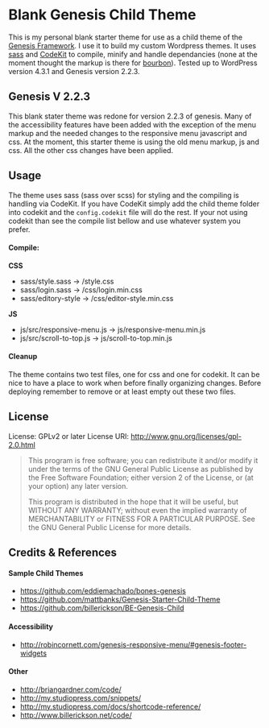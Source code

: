 # Blank Genesis Child Theme

This is my personal blank starter theme for use as a child theme of the [Genesis Framework](http://www.studiopress.com/). I use it to build my custom Wordpress themes. It uses [sass](http://sass-lang.com/) and [CodeKit](https://incident57.com/codekit/) to compile, minify and handle dependancies (none at the moment thought the markup is there for [bourbon](http://bourbon.io/)). Tested up to WordPress version 4.3.1 and Genesis version 2.2.3.

## Genesis V 2.2.3

This blank stater theme was redone for version 2.2.3 of genesis. Many of the accessibility features have been added with the exception of the menu markup and the needed changes to the responsive menu javascript and css. At the moment, this starter theme is using the old menu markup, js and css. All the other css changes have been applied.

## Usage

The theme uses sass (sass over scss) for styling and the compiling is handling via CodeKit. If you have CodeKit simply add the child theme folder into codekit and the ```config.codekit``` file will do the rest. If your not using codekit than see the compile list bellow and use whatever system you prefer.

#### Compile:

**CSS**
- sass/style.sass -> /style.css
- sass/login.sass -> /css/login.min.css
- sass/editory-style -> /css/editor-style.min.css

**JS**
- js/src/responsive-menu.js -> js/responsive-menu.min.js
- js/src/scroll-to-top.js -> js/scroll-to-top.min.js

#### Cleanup

The theme contains two test files, one for css and one for codekit. It can be nice to have a place to work when before finally organizing changes. Before deploying remember to remove or at least empty out these two files.

## License

License: GPLv2 or later
License URI: http://www.gnu.org/licenses/gpl-2.0.html

> This program is free software; you can redistribute it and/or modify it under the terms of the GNU General Public License as published by the Free Software Foundation; either version 2 of the License, or (at your option) any later version.
>
> This program is distributed in the hope that it will be useful, but WITHOUT ANY WARRANTY; without even the implied warranty of MERCHANTABILITY or FITNESS FOR A PARTICULAR PURPOSE. See the GNU General Public License for more details.

## Credits & References

#### Sample Child Themes
- https://github.com/eddiemachado/bones-genesis
- https://github.com/mattbanks/Genesis-Starter-Child-Theme
- https://github.com/billerickson/BE-Genesis-Child

#### Accessibility
- http://robincornett.com/genesis-responsive-menu/#genesis-footer-widgets

#### Other
- http://briangardner.com/code/  
- http://my.studiopress.com/snippets/  
- http://my.studiopress.com/docs/shortcode-reference/  
- http://www.billerickson.net/code/  
